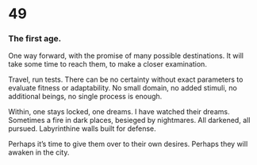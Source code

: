 # 49

### The first age.

One way forward, with the promise of many possible destinations. It will take some time to reach them, to make a closer examination.

Travel, run tests. There can be no certainty without exact parameters to evaluate fitness or adaptability. No small domain, no added stimuli, no additional beings, no single process is enough. 

Within, one stays locked, one dreams. I have watched their dreams. Sometimes a fire in dark places, besieged by nightmares. All darkened, all pursued. Labyrinthine walls built for defense.

Perhaps it’s time to give them over to their own desires. Perhaps they will awaken in the city.